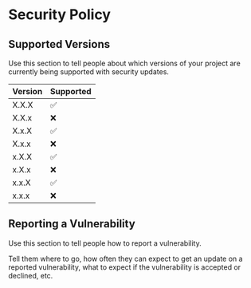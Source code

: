 # Security Policy 

## Supported Versions

Use this section to tell people about which versions of your project are currently being supported with security updates. 

| Version	| Supported           |
| ------- | ------------------  |
| X.X.X |	:white_check_mark:    |
| X.X.x |	:x:                   |
| X.x.X |	:white_check_mark:    |
| X.x.x |	:x:                   |
| x.X.X |	:white_check_mark:    |
| x.X.x |	:x:                   |
| x.x.X |	:white_check_mark:    | 
| x.x.x |	:x:                   |

## Reporting a Vulnerability 

Use this section to tell people how to report a vulnerability. 

Tell them where to go, how often they can expect to get an update on a reported vulnerability, what to expect if the vulnerability is accepted or declined, etc.
